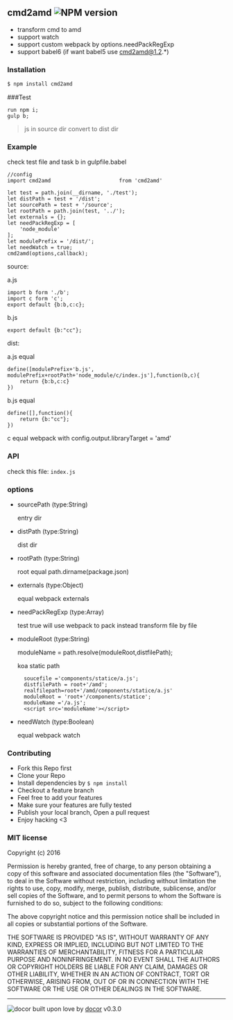 ## cmd2amd ![NPM version](https://img.shields.io/npm/v/cmd2amd.svg?style=flat)


* transform cmd to amd
* support watch
* support custom webpack by options.needPackRegExp
* support babel6 (if want babel5  use cmd2amd@1.2.*)


### Installation
```bash
$ npm install cmd2amd
```


###Test

    run npm i; 
    gulp b;
    
>js in source dir convert to dist dir

### Example



check test file  and task b in gulpfile.babel 

	//config
	import cmd2amd                      from 'cmd2amd'

	let test = path.join(__dirname, './test');
	let distPath = test + '/dist';
	let sourcePath = test + '/source';
	let rootPath = path.join(test, '../');
	let externals = {};
	let needPackRegExp = [
	    'node_module'
	];
	let modulePrefix = '/dist/';
	let needWatch = true;
	cmd2amd(options,callback);

source:

a.js

	import b form './b';
	import c form 'c';
	export default {b:b,c:c};

b.js

	export default {b:"cc"};

dist:

a.js equal

	define([modulePrefix+'b.js', modulePrefix+rootPath+'node_module/c/index.js'],function(b,c){
		return {b:b,c:c}
	})
	
b.js equal	

	define([],function(){
		return {b:"cc"};
	})	

c equal  webpack with config.output.libraryTarget = 'amd'



### API
check this file: `index.js`


### options

* sourcePath (type:String)

	entry dir
	
* distPath (type:String)  
	
	dist dir
	
* rootPath (type:String)
	
	root equal path.dirname(package.json)
	
* externals (type:Object)
	
	equal webpack externals
	
* needPackRegExp (type:Array)
	
	test true will use webpack to pack instead transform file by file 
	
* moduleRoot (type:String)
	
	moduleName = path.resolve(moduleRoot,distfilePath); 
	
	koa static path
	    
        soucefile ='components/statice/a.js';
	    distfilePath = root+'/amd';
	    realfilepath=root+'/amd/components/statice/a.js'
	    moduleRoot = 'root+'/components/statice';
	    moduleName ='/a.js';
	    <script src='moduleName'></script>
	 
	
* needWatch (type:Boolean)

	equal webpack watch
	

### Contributing
- Fork this Repo first
- Clone your Repo
- Install dependencies by `$ npm install`
- Checkout a feature branch
- Feel free to add your features
- Make sure your features are fully tested
- Publish your local branch, Open a pull request
- Enjoy hacking <3

### MIT license
Copyright (c) 2016 

Permission is hereby granted, free of charge, to any person obtaining a copy
of this software and associated documentation files (the &quot;Software&quot;), to deal
in the Software without restriction, including without limitation the rights
to use, copy, modify, merge, publish, distribute, sublicense, and/or sell
copies of the Software, and to permit persons to whom the Software is
furnished to do so, subject to the following conditions:

The above copyright notice and this permission notice shall be included in
all copies or substantial portions of the Software.

THE SOFTWARE IS PROVIDED &quot;AS IS&quot;, WITHOUT WARRANTY OF ANY KIND, EXPRESS OR
IMPLIED, INCLUDING BUT NOT LIMITED TO THE WARRANTIES OF MERCHANTABILITY,
FITNESS FOR A PARTICULAR PURPOSE AND NONINFRINGEMENT. IN NO EVENT SHALL THE
AUTHORS OR COPYRIGHT HOLDERS BE LIABLE FOR ANY CLAIM, DAMAGES OR OTHER
LIABILITY, WHETHER IN AN ACTION OF CONTRACT, TORT OR OTHERWISE, ARISING FROM,
OUT OF OR IN CONNECTION WITH THE SOFTWARE OR THE USE OR OTHER DEALINGS IN
THE SOFTWARE.

---
![docor]()
built upon love by [docor](git+https://github.com/turingou/docor.git) v0.3.0
